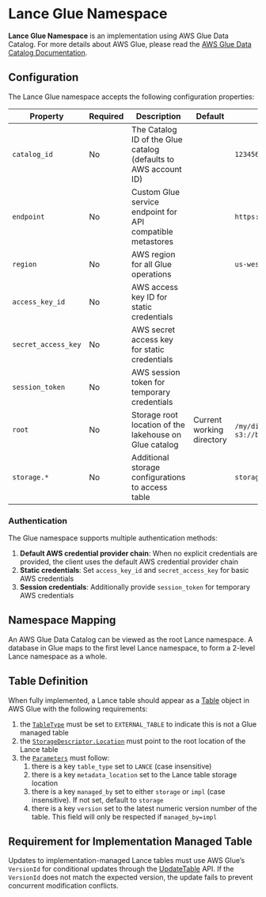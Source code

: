 # Lance Glue Namespace

**Lance Glue Namespace** is an implementation using AWS Glue Data Catalog.
For more details about AWS Glue, please read the [AWS Glue Data Catalog Documentation](https://docs.aws.amazon.com/glue/).

## Configuration

The Lance Glue namespace accepts the following configuration properties:

| Property            | Required | Description                                                     | Default                   | Example                         |
|---------------------|----------|-----------------------------------------------------------------|---------------------------|---------------------------------|
| `catalog_id`        | No       | The Catalog ID of the Glue catalog (defaults to AWS account ID) |                           | `123456789012`                  |
| `endpoint`          | No       | Custom Glue service endpoint for API compatible metastores      |                           | `https://glue.example.com`      |
| `region`            | No       | AWS region for all Glue operations                              |                           | `us-west-2`                     |
| `access_key_id`     | No       | AWS access key ID for static credentials                        |                           |                                 |
| `secret_access_key` | No       | AWS secret access key for static credentials                    |                           |                                 |
| `session_token`     | No       | AWS session token for temporary credentials                     |                           |                                 |
| `root`              | No       | Storage root location of the lakehouse on Glue catalog          | Current working directory | `/my/dir`, `s3://bucket/prefix` |
| `storage.*`         | No       | Additional storage configurations to access table               |                           | `storage.region=us-west-2`      |

### Authentication

The Glue namespace supports multiple authentication methods:

1. **Default AWS credential provider chain**: When no explicit credentials are provided, the client uses the default AWS credential provider chain
2. **Static credentials**: Set `access_key_id` and `secret_access_key` for basic AWS credentials
3. **Session credentials**: Additionally provide `session_token` for temporary AWS credentials

## Namespace Mapping

An AWS Glue Data Catalog can be viewed as the root Lance namespace.
A database in Glue maps to the first level Lance namespace,
to form a 2-level Lance namespace as a whole.

## Table Definition

When fully implemented, a Lance table should appear as a [Table](https://docs.aws.amazon.com/glue/latest/webapi/API_Table.html) 
object in AWS Glue with the following requirements:

1. the [`TableType`](https://docs.aws.amazon.com/glue/latest/webapi/API_Table.html#Glue-Type-Table-TableType) must be set to `EXTERNAL_TABLE` to indicate this is not a Glue managed table
2. the [`StorageDescriptor.Location`](https://docs.aws.amazon.com/glue/latest/webapi/API_StorageDescriptor.html#Glue-Type-StorageDescriptor-Location) must point to the root location of the Lance table
3. the [`Parameters`](https://docs.aws.amazon.com/glue/latest/webapi/API_Table.html#Glue-Type-Table-Parameters) must follow:
    1. there is a key `table_type` set to `LANCE` (case insensitive)
    2. there is a key `metadata_location` set to the Lance table storage location
    3. there is a key `managed_by` set to either `storage` or `impl` (case insensitive). If not set, default to `storage`
    4. there is a key `version` set to the latest numeric version number of the table. This field will only be respected if `managed_by=impl`

## Requirement for Implementation Managed Table

Updates to implementation-managed Lance tables must use AWS Glue’s `VersionId` for conditional updates through the
[UpdateTable](https://docs.aws.amazon.com/glue/latest/webapi/API_UpdateTable.html) API. If the `VersionId` does not 
match the expected version, the update fails to prevent concurrent modification conflicts.
